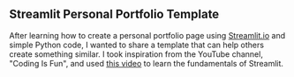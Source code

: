 ## Streamlit Personal Portfolio Template ##

After learning how to create a personal portfolio page using [Streamlit.io](https://streamlit.io/) and simple Python code, I wanted to share a template that can help others create something similar. I took inspiration from the YouTube channel, "Coding Is Fun", and used [this video](https://youtu.be/VqgUkExPvLY) to learn the fundamentals of Streamlit. 
